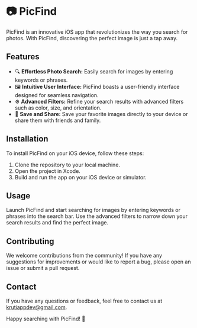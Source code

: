 # 📷 PicFind

PicFind is an innovative iOS app that revolutionizes the way you search for photos. With PicFind, discovering the perfect image is just a tap away.

## Features

- 🔍 **Effortless Photo Search:** Easily search for images by entering keywords or phrases.
- 🖼️ **Intuitive User Interface:** PicFind boasts a user-friendly interface designed for seamless navigation.
- ⚙️ **Advanced Filters:** Refine your search results with advanced filters such as color, size, and orientation.
- 💾 **Save and Share:** Save your favorite images directly to your device or share them with friends and family.

## Installation

To install PicFind on your iOS device, follow these steps:

1. Clone the repository to your local machine.
2. Open the project in Xcode.
3. Build and run the app on your iOS device or simulator.

## Usage

Launch PicFind and start searching for images by entering keywords or phrases into the search bar. Use the advanced filters to narrow down your search results and find the perfect image.

## Contributing

We welcome contributions from the community! If you have any suggestions for improvements or would like to report a bug, please open an issue or submit a pull request.

## Contact

If you have any questions or feedback, feel free to contact us at [krutiappdev@gmail.com](mailto:krutiappdev@gmail.com).

Happy searching with PicFind! 🌟
